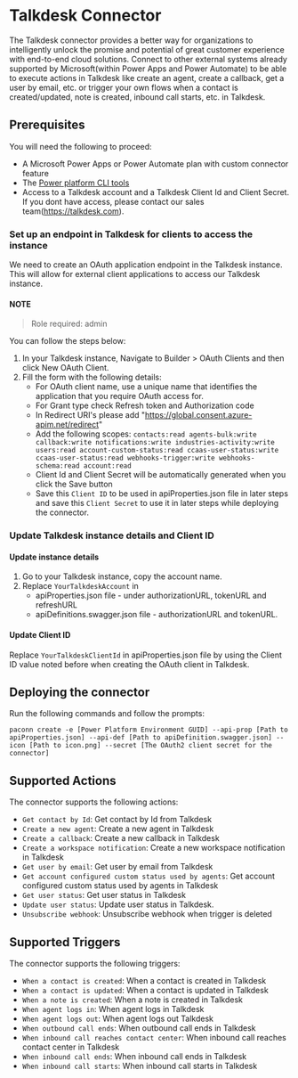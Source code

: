 # Talkdesk Connector
The Talkdesk connector provides a better way for organizations to intelligently unlock the promise and potential of great customer experience with end-to-end cloud solutions. Connect to other external systems already supported by Microsoft(within Power Apps and Power Automate) to be able to execute actions in Talkdesk like create an agent, create a callback, get a user by email, etc. or trigger your own flows when a contact is created/updated, note is created, inbound call starts, etc. in Talkdesk.

## Prerequisites
You will need the following to proceed:
* A Microsoft Power Apps or Power Automate plan with custom connector feature
* The [Power platform CLI tools](https://docs.microsoft.com/connectors/custom-connectors/paconn-cli)
* Access to a Talkdesk account and a Talkdesk Client Id and Client Secret. If you dont have access, please contact our sales team(https://talkdesk.com).
 

### Set up an endpoint in Talkdesk for clients to access the instance
We need to create an OAuth application endpoint in the Talkdesk instance. This will allow for external client applications to access our Talkdesk instance. 

#### NOTE
> Role required: admin

You can follow the steps below:

1. In your Talkdesk instance, Navigate to Builder > OAuth Clients and then click New OAuth Client.
2. Fill the form with the following details:
	 - For OAuth client name, use a unique name that identifies the application that you require OAuth access for. 
	 - For Grant type check Refresh token and Authorization code
	 - In Redirect URI's please add "https://global.consent.azure-apim.net/redirect"
	 - Add the following scopes: `contacts:read agents-bulk:write callback:write notifications:write industries-activity:write users:read account-custom-status:read ccaas-user-status:write ccaas-user-status:read webhooks-trigger:write webhooks-schema:read account:read`
	 - Client Id and Client Secret will be automatically generated when you click the Save button
	 - Save this `Client ID` to be used in apiProperties.json file in later steps and save this `Client Secret` to use it in later steps while deploying the connector.

### Update Talkdesk instance details and Client ID
#### Update instance details
1. Go to your Talkdesk instance, copy the account name. 
2. Replace `YourTalkdeskAccount` in 
    - apiProperties.json file - under authorizationURL, tokenURL and refreshURL
    - apiDefinitions.swagger.json file - authorizationURL and tokenURL.  

#### Update Client ID
Replace `YourTalkdeskClientId` in apiProperties.json file by using the Client ID value noted before when creating the OAuth client in Talkdesk. 
	 
## Deploying the connector
Run the following commands and follow the prompts:

```paconn
paconn create -e [Power Platform Environment GUID] --api-prop [Path to apiProperties.json] --api-def [Path to apiDefinition.swagger.json] --icon [Path to icon.png] --secret [The OAuth2 client secret for the connector]
```

## Supported Actions
The connector supports the following actions:
* `Get contact by Id`: Get contact by Id from Talkdesk
* `Create a new agent`: Create a new agent in Talkdesk
* `Create a callback`: Create a new callback in Talkdesk
* `Create a workspace notification`: Create a new workspace notification in Talkdesk
* `Get user by email`: Get user by email from Talkdesk
* `Get account configured custom status used by agents`: Get account configured custom status used by agents in Talkdesk
* `Get user status`: Get user status in Talkdesk
* `Update user status`: Update user status in Talkdesk.
* `Unsubscribe webhook`: Unsubscribe webhook when trigger is deleted

## Supported Triggers
The connector supports the following triggers:
* `When a contact is created`: When a contact is created in Talkdesk
* `When a contact is updated`: When a contact is updated in Talkdesk
* `When a note is created`: When a note is created in Talkdesk
* `When agent logs in`: When agent logs in Talkdesk
* `When agent logs out`: When agent logs out Talkdesk
* `When outbound call ends`: When outbound call ends in Talkdesk
* `When inbound call reaches contact center`: When inbound call reaches contact center in Talkdesk
* `When inbound call ends`: When inbound call ends in Talkdesk
* `When inbound call starts`: When inbound call starts in Talkdesk


